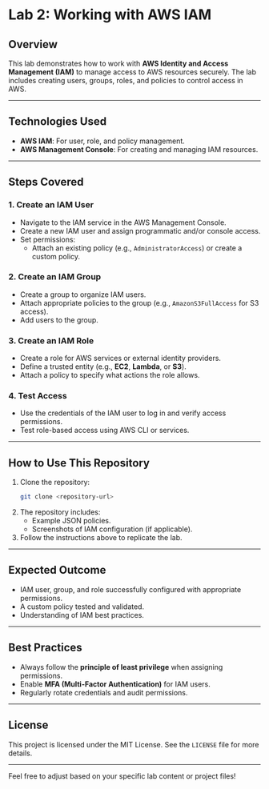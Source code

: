 
# **Lab 2: Working with AWS IAM**

## **Overview**
This lab demonstrates how to work with **AWS Identity and Access Management (IAM)** to manage access to AWS resources securely. The lab includes creating users, groups, roles, and policies to control access in AWS.

---

## **Technologies Used**
- **AWS IAM**: For user, role, and policy management.
- **AWS Management Console**: For creating and managing IAM resources.

---

## **Steps Covered**

### **1. Create an IAM User**
- Navigate to the IAM service in the AWS Management Console.
- Create a new IAM user and assign programmatic and/or console access.
- Set permissions:
  - Attach an existing policy (e.g., `AdministratorAccess`) or create a custom policy.

### **2. Create an IAM Group**
- Create a group to organize IAM users.
- Attach appropriate policies to the group (e.g., `AmazonS3FullAccess` for S3 access).
- Add users to the group.

### **3. Create an IAM Role**
- Create a role for AWS services or external identity providers.
- Define a trusted entity (e.g., **EC2**, **Lambda**, or **S3**).
- Attach a policy to specify what actions the role allows.


### **4. Test Access**
- Use the credentials of the IAM user to log in and verify access permissions.
- Test role-based access using AWS CLI or services.

---

## **How to Use This Repository**
1. Clone the repository:
   ```bash
   git clone <repository-url>
   ```
2. The repository includes:
   - Example JSON policies.
   - Screenshots of IAM configuration (if applicable).
3. Follow the instructions above to replicate the lab.

---

## **Expected Outcome**
- IAM user, group, and role successfully configured with appropriate permissions.
- A custom policy tested and validated.
- Understanding of IAM best practices.

---

## **Best Practices**
- Always follow the **principle of least privilege** when assigning permissions.
- Enable **MFA (Multi-Factor Authentication)** for IAM users.
- Regularly rotate credentials and audit permissions.

---

## **License**
This project is licensed under the MIT License. See the `LICENSE` file for more details.

---

Feel free to adjust based on your specific lab content or project files!
